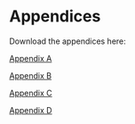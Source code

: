 # Appendices

Download the appendices here:

<a href="./assets/Appendices/Appendix_A.pdf" download>Appendix A</a>

<a href="./assets/Appendices/Appendix_B.pdf" download>Appendix B</a>

<a href="./assets/Appendices/Appendix_C.pdf" download>Appendix C</a>

<a href="./assets/Appendices/Appendix_D.pdf" download>Appendix D</a>
